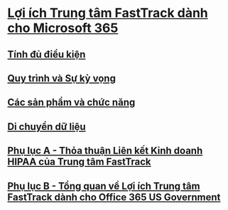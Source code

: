 # [Lợi ích Trung tâm FastTrack dành cho Microsoft 365](introduction.md)
## [Tính đủ điều kiện](eligibility.md)
## [Quy trình và Sự kỳ vọng](process-and-expectations.md)
## [Các sản phẩm và chức năng](products-and-capabilities.md)
## [Di chuyển dữ liệu](data-migration.md)
## [Phụ lục A - Thỏa thuận Liên kết Kinh doanh HIPAA của Trung tâm FastTrack](O365-hipaa-business-associate-agreement.md)
## [Phụ lục B - Tổng quan về Lợi ích Trung tâm FastTrack dành cho Office 365 US Government](US-Gov-appendix-overview.md)

